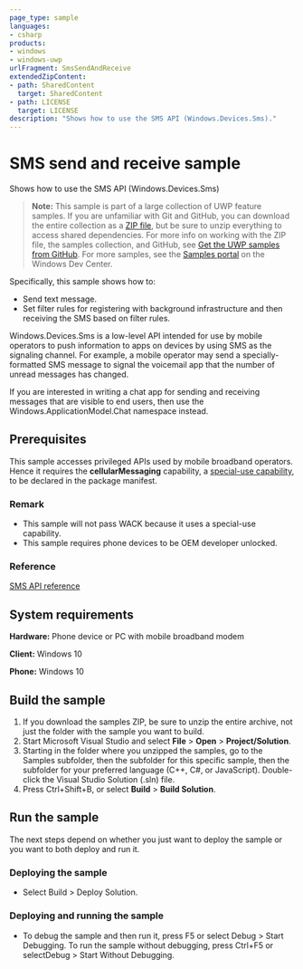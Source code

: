 ```yaml
---
page_type: sample
languages:
- csharp
products:
- windows
- windows-uwp
urlFragment: SmsSendAndReceive
extendedZipContent:
- path: SharedContent
  target: SharedContent
- path: LICENSE
  target: LICENSE
description: "Shows how to use the SMS API (Windows.Devices.Sms)."
---
```


<!---
  category: Communications
  samplefwlink: http://go.microsoft.com/fwlink/p/?LinkId=620605
--->

# SMS send and receive sample

Shows how to use the SMS API (Windows.Devices.Sms)

> **Note:** This sample is part of a large collection of UWP feature samples. 
> If you are unfamiliar with Git and GitHub, you can download the entire collection as a 
> [ZIP file](https://github.com/Microsoft/Windows-universal-samples/archive/master.zip), but be 
> sure to unzip everything to access shared dependencies. For more info on working with the ZIP file, 
> the samples collection, and GitHub, see [Get the UWP samples from GitHub](https://aka.ms/ovu2uq). 
> For more samples, see the [Samples portal](https://aka.ms/winsamples) on the Windows Dev Center. 

Specifically, this sample shows how to: 

- Send text message.
- Set filter rules for registering with background infrastructure and then receiving the SMS based on filter rules.

Windows.Devices.Sms is a low-level API intended for use by mobile operators
to push information to apps on devices by using SMS as the signaling channel.
For example, a mobile operator may send a specially-formatted SMS message
to signal the voicemail app that the number of unread messages has changed.

If you are interested in writing a chat app
for sending and receiving messages that are visible to end users,
then use the Windows.ApplicationModel.Chat namespace instead.

## Prerequisites

This sample accesses privileged APIs used by mobile broadband operators.
Hence it requires the **cellularMessaging** capability,
a [special-use capability](https://msdn.microsoft.com/library/windows/apps/mt270968#special_and_restricted_capabilities),
to be declared in the package manifest.

### Remark

- This sample will not pass WACK because it uses a special-use capability.
- This sample requires phone devices to be OEM developer unlocked.

### Reference

[SMS API reference](https://msdn.microsoft.com/library/windows/apps/windows.devices.sms.aspx)  

## System requirements

**Hardware:** Phone device or PC with mobile broadband modem

**Client:** Windows 10 

**Phone:** Windows 10

## Build the sample

1. If you download the samples ZIP, be sure to unzip the entire archive, not just the folder with the sample you want to build. 
2. Start Microsoft Visual Studio and select **File** \> **Open** \> **Project/Solution**.
3. Starting in the folder where you unzipped the samples, go to the Samples subfolder, then the subfolder for this specific sample, then the subfolder for your preferred language (C++, C#, or JavaScript). Double-click the Visual Studio Solution (.sln) file.
4. Press Ctrl+Shift+B, or select **Build** \> **Build Solution**.

## Run the sample

The next steps depend on whether you just want to deploy the sample or you want to both deploy and run it.

### Deploying the sample

- Select Build > Deploy Solution. 

### Deploying and running the sample

- To debug the sample and then run it, press F5 or select Debug >  Start Debugging. To run the sample without debugging, press Ctrl+F5 or selectDebug > Start Without Debugging. 
